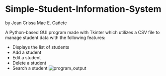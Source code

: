 # Simple-Student-Information-System
by Jean Crissa Mae E. Cañete

A Python-based GUI program made with Tkinter which utilizes a CSV file 
to manage student data with the following features:

- Displays the list of students
- Add a student
- Edit a student
- Delete a student
- Search a student 
![program_output](https://user-images.githubusercontent.com/101804610/159424687-e64bec89-ba93-40c7-be9a-aafb540572c9.png)
